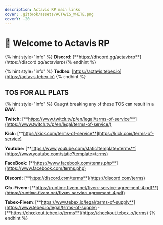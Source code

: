 ```yaml
---
description: Actavis RP main links
cover: .gitbook/assets/ACTAVIS_WHITE.png
coverY: -20
---
```


# 👋 Welcome to Actavis RP

{% hint style="info" %}
**Discord:** [**https://discord.gg/actavisrp**](https://discord.gg/actavisrp)
{% endhint %}

{% hint style="info" %}
**Tedbex**: [https://actavis.tebex.io](https://actavis.tebex.io)
{% endhint %}

## TOS FOR ALL PLATS&#x20;

{% hint style="info" %}
Caught breaking any of these TOS can result in a _**BAN**_.&#x20;

**Twitch:** [**https://www.twitch.tv/p/en/legal/terms-of-service/**](https://www.twitch.tv/p/en/legal/terms-of-service/)

**Kick:** [**https://kick.com/terms-of-service**](https://kick.com/terms-of-service)

**Youtube:** [**https://www.youtube.com/static?template=terms**](https://www.youtube.com/static?template=terms)

**FaceBook:** [**https://www.facebook.com/terms.php**](https://www.facebook.com/terms.php)

**Discord:** [**https://discord.com/terms**](https://discord.com/terms)

**Cfx-Fivem:** [**https://runtime.fivem.net/fivem-service-agreement-4.pdf**](https://runtime.fivem.net/fivem-service-agreement-4.pdf)

**Tebex-Fivem:** [**https://www.tebex.io/legal/terms-of-supply**](https://www.tebex.io/legal/terms-of-supply) **-** [**https://checkout.tebex.io/terms**](https://checkout.tebex.io/terms)
{% endhint %}

